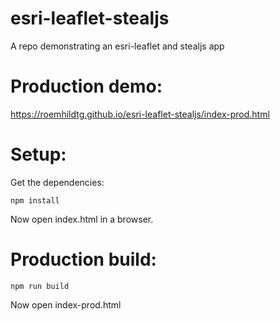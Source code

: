 # esri-leaflet-stealjs
A repo demonstrating an esri-leaflet and stealjs app

# Production demo:

https://roemhildtg.github.io/esri-leaflet-stealjs/index-prod.html

# Setup:

Get the dependencies:
```
npm install
```
Now open index.html in a browser.

# Production build:
```
npm run build
```
Now open index-prod.html
